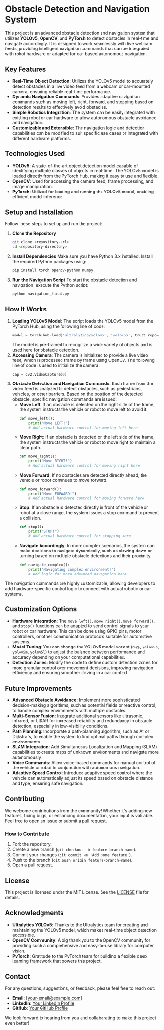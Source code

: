 # Obstacle Detection and Navigation System

This project is an advanced obstacle detection and navigation system that utilizes **YOLOv5**, **OpenCV**, and **PyTorch** to detect obstacles in real-time and navigate accordingly. It is designed to work seamlessly with live webcam feeds, providing intelligent navigation commands that can be integrated with robot hardware or adapted for car-based autonomous navigation.

## Key Features

- **Real-Time Object Detection**: Utilizes the YOLOv5 model to accurately detect obstacles in a live video feed from a webcam or car-mounted camera, ensuring reliable real-time performance.
- **Dynamic Navigation Commands**: Provides adaptive navigation commands such as moving left, right, forward, and stopping based on detection results to effectively avoid obstacles.
- **Simple Robotics Integration**: The system can be easily integrated with existing robot or car hardware to allow autonomous obstacle avoidance and navigation.
- **Customizable and Extensible**: The navigation logic and detection capabilities can be modified to suit specific use cases or integrated with different hardware platforms.

## Technologies Used

- **YOLOv5**: A state-of-the-art object detection model capable of identifying multiple classes of objects in real-time. The YOLOv5 model is loaded directly from the PyTorch Hub, making it easy to use and flexible.
- **OpenCV**: Used for accessing the camera feed, frame processing, and image manipulation.
- **PyTorch**: Utilized for loading and running the YOLOv5 model, enabling efficient model inference.

## Setup and Installation

Follow these steps to set up and run the project:

1. **Clone the Repository**

   ```sh
   git clone <repository-url>
   cd <repository-directory>
   ```

2. **Install Dependencies** Make sure you have Python 3.x installed. Install the required Python packages using:

   ```sh
   pip install torch opencv-python numpy
   ```

3. **Run the Navigation Script** To start the obstacle detection and navigation, execute the Python script:

   ```sh
   python navigation_final.py
   ```

## How It Works

1. **Loading YOLOv5 Model**: The script loads the YOLOv5 model from the PyTorch Hub, using the following line of code:
   ```python
   model = torch.hub.load('ultralytics/yolov5', 'yolov5s', trust_repo=True)
   ```
   The model is pre-trained to recognize a wide variety of objects and is used here for obstacle detection.
2. **Accessing Camera**: The camera is initialized to provide a live video feed, which is processed frame by frame using OpenCV. The following line of code is used to initialize the camera:
   ```python
   cap = cv2.VideoCapture(0)
   ```
3. **Obstacle Detection and Navigation Commands**: Each frame from the video feed is analyzed to detect obstacles, such as pedestrians, vehicles, or other barriers. Based on the position of the detected obstacle, specific navigation commands are issued:
   - **Move Left**: If an obstacle is detected on the right side of the frame, the system instructs the vehicle or robot to move left to avoid it.
     ```python
     def move_left():
         print("Move LEFT!")
         # Add actual hardware control for moving left here
     ```
   - **Move Right**: If an obstacle is detected on the left side of the frame, the system instructs the vehicle or robot to move right to maintain a clear path.
     ```python
     def move_right():
         print("Move RIGHT!")
         # Add actual hardware control for moving right here
     ```
   - **Move Forward**: If no obstacles are detected directly ahead, the vehicle or robot continues to move forward.
     ```python
     def move_forward():
         print("Move FORWARD!")
         # Add actual hardware control for moving forward here
     ```
   - **Stop**: If an obstacle is detected directly in front of the vehicle or robot at a close range, the system issues a stop command to prevent a collision.
     ```python
     def stop():
         print("STOP!")
         # Add actual hardware control for stopping here
     ```
   - **Navigate Accordingly**: In more complex scenarios, the system can make decisions to navigate dynamically, such as slowing down or turning based on multiple obstacle detections and their proximity.
     ```python
     def navigate_complex():
         print("Navigating complex environment!")
         # Add logic for more advanced navigation here
     ```

The navigation commands are highly customizable, allowing developers to add hardware-specific control logic to connect with actual robotic or car systems.

## Customization Options

- **Hardware Integration**: The `move_left()`, `move_right()`, `move_forward()`, and `stop()` functions can be adapted to send control signals to your robot or car hardware. This can be done using GPIO pins, motor controllers, or other communication protocols suitable for automotive systems.
- **Model Tuning**: You can change the YOLOv5 model variant (e.g., `yolov5s`, `yolov5m`, `yolov5l`) to adjust the balance between performance and accuracy depending on your computational capabilities.
- **Detection Zones**: Modify the code to define custom detection zones for more granular control over movement decisions, improving navigation efficiency and ensuring smoother driving in a car context.

## Future Improvements

- **Advanced Obstacle Avoidance**: Implement more sophisticated decision-making algorithms, such as potential fields or reactive control, to handle complex environments with multiple obstacles.
- **Multi-Sensor Fusion**: Integrate additional sensors like ultrasonic, infrared, or LIDAR for increased reliability and redundancy in obstacle detection, especially in low-visibility conditions.
- **Path Planning**: Incorporate a path-planning algorithm, such as A\* or Dijkstra's, to enable the system to find optimal paths through complex environments.
- **SLAM Integration**: Add Simultaneous Localization and Mapping (SLAM) capabilities to create maps of unknown environments and navigate more autonomously.
- **Voice Commands**: Allow voice-based commands for manual control of the vehicle or robot in conjunction with autonomous navigation.
- **Adaptive Speed Control**: Introduce adaptive speed control where the vehicle can automatically adjust its speed based on obstacle distance and type, ensuring safe navigation.

## Contributing

We welcome contributions from the community! Whether it's adding new features, fixing bugs, or enhancing documentation, your input is valuable. Feel free to open an issue or submit a pull request.

### How to Contribute

1. Fork the repository.
2. Create a new branch (`git checkout -b feature-branch-name`).
3. Commit your changes (`git commit -m 'Add some feature'`).
4. Push to the branch (`git push origin feature-branch-name`).
5. Open a pull request.

## License

This project is licensed under the MIT License. See the [LICENSE](LICENSE) file for details.

## Acknowledgments

- **Ultralytics YOLOv5**: Thanks to the Ultralytics team for creating and maintaining the YOLOv5 model, which makes real-time object detection accessible.
- **OpenCV Community**: A big thank you to the OpenCV community for providing such a comprehensive and easy-to-use library for computer vision.
- **PyTorch**: Gratitude to the PyTorch team for building a flexible deep learning framework that powers this project.

## Contact

For any questions, suggestions, or feedback, please feel free to reach out:

- **Email**: [[your-email@example.com](mailto\:your-email@example.com)]
- **LinkedIn**: [Your LinkedIn Profile](https://www.linkedin.com/in/your-profile)
- **GitHub**: [Your GitHub Profile](https://github.com/your-username)

We look forward to hearing from you and collaborating to make this project even better!